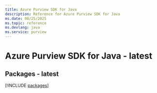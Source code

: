 ```yaml
---
title: Azure Purview SDK for Java
description: Reference for Azure Purview SDK for Java
ms.date: 08/25/2025
ms.topic: reference
ms.devlang: java
ms.service: purview
---
```

# Azure Purview SDK for Java - latest
## Packages - latest
[!INCLUDE [packages](purview-index.md)]